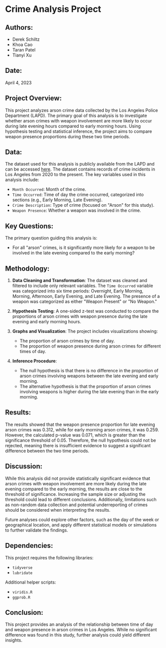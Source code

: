 # Crime Analysis Project

## Authors:
- Derek Schiltz
- Khoa Cao
- Taran Patel
- Tianyi Xu

## Date:
April 4, 2023

## Project Overview:
This project analyzes arson crime data collected by the Los Angeles Police Department (LAPD). The primary goal of this analysis is to investigate whether arson crimes with weapon involvement are more likely to occur during late evening hours compared to early morning hours. Using hypothesis testing and statistical inference, the project aims to compare weapon presence proportions during these two time periods.

## Data:
The dataset used for this analysis is publicly available from the LAPD and can be accessed [here](https://catalog.data.gov/dataset/crime-data-from-2020-to-present). The dataset contains records of crime incidents in Los Angeles from 2020 to the present. The key variables used in this analysis include:
- `Month Occurred`: Month of the crime.
- `Time Occurred`: Time of day the crime occurred, categorized into sections (e.g., Early Morning, Late Evening).
- `Crime Description`: Type of crime (focused on "Arson" for this study).
- `Weapon Presence`: Whether a weapon was involved in the crime.

## Key Questions:
The primary question guiding this analysis is:
- For all "arson" crimes, is it significantly more likely for a weapon to be involved in the late evening compared to the early morning?

## Methodology:
1. **Data Cleaning and Transformation**: The dataset was cleaned and filtered to include only relevant variables. The `Time Occurred` variable was categorized into six time periods: Overnight, Early Morning, Morning, Afternoon, Early Evening, and Late Evening. The presence of a weapon was categorized as either "Weapon Present" or "No Weapon."

2. **Hypothesis Testing**: A one-sided z-test was conducted to compare the proportions of arson crimes with weapon presence during the late evening and early morning hours.

3. **Graphs and Visualization**: The project includes visualizations showing:
   - The proportion of arson crimes by time of day.
   - The proportion of weapon presence during arson crimes for different times of day.

4. **Inference Procedure**:
   - The null hypothesis is that there is no difference in the proportion of arson crimes involving weapons between the late evening and early morning.
   - The alternative hypothesis is that the proportion of arson crimes involving weapons is higher during the late evening than in the early morning.

## Results:
The results showed that the weapon presence proportion for late evening arson crimes was 0.312, while for early morning arson crimes, it was 0.259. However, the calculated p-value was 0.071, which is greater than the significance threshold of 0.05. Therefore, the null hypothesis could not be rejected, meaning there is insufficient evidence to suggest a significant difference between the two time periods.

## Discussion:
While this analysis did not provide statistically significant evidence that arson crimes with weapon involvement are more likely during the late evening compared to the early morning, the results are close to the threshold of significance. Increasing the sample size or adjusting the threshold could lead to different conclusions. Additionally, limitations such as non-random data collection and potential underreporting of crimes should be considered when interpreting the results.

Future analyses could explore other factors, such as the day of the week or geographical location, and apply different statistical models or simulations to further validate the findings.

## Dependencies:
This project requires the following libraries:
- `tidyverse`
- `lubridate`

Additional helper scripts:
- `viridis.R`
- `ggprob.R`

## Conclusion:
This project provides an analysis of the relationship between time of day and weapon presence in arson crimes in Los Angeles. While no significant difference was found in this study, further analysis could yield different insights.
